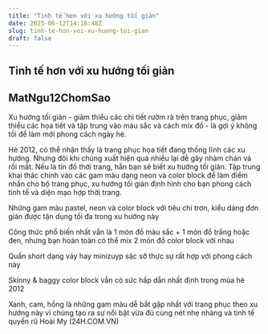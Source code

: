 ```yaml
---
title: "Tinh tế hơn với xu hướng tối giản"
date: 2025-06-12T14:18:48Z
slug: tinh-te-hon-voi-xu-huong-toi-gian
draft: false
---
```


## Tinh tế hơn với xu hướng tối giản

## MatNgu12ChomSao

Xu hướng tối giản - giảm thiểu các chi tiết rườm rà trên trang phục, giảm thiểu các họa tiết và tập trung vào màu sắc và cách mix đồ - là gợi ý không tồi để làm mới phong cách ngày hè.
 
Hè 2012, có thể nhận thấy là trang phục họa tiết đang thống lĩnh các xu hướng. Nhưng đôi khi chúng xuất hiện quá nhiều lại dễ gây nhàm chán và rối mắt. Nếu là tín đồ thời trang, hẳn bạn sẽ biết xu hướng tối giản. Tập trung khai thác chính vào các gam màu dạng neon và color block để làm điểm nhấn cho bộ trang phục, xu hướng tối giản định hình cho bạn phong cách tinh tế và diện mạo hợp thời trang. 

  

 
Những gam màu pastel, neon và color block với tiêu chí trơn, kiểu dáng đơn giản được tận dụng tối đa trong xu hướng này
 
 
 
Công thức phổ biến nhất vẫn là 1 món đồ màu sắc + 1 món đồ trắng hoặc đen, nhưng bạn hoàn toàn có thể mix 2 món đồ color block với nhau
 
 
 
Quần short dạng váy hay minizuyp sặc sỡ thực sự rất hợp với phong cách này
  
Skinny & baggy color block vẫn có sức hấp dẫn nhất định trong mùa hè 2012
 
 
 
 
Xanh, cam, hồng là những gam màu dễ bắt gặp nhất với trang phục theo xu hướng này vì chúng tạo ra sự nổi bật vừa đủ cùng nét nhẹ nhàng và tinh tế quyến rũ
Hoài My (24H.COM.VN)​